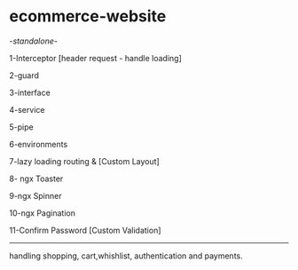 # ecommerce-website

*-standalone-*

1-Interceptor [header request - handle loading]

2-guard

3-interface

4-service

5-pipe

6-environments

7-lazy loading routing & [Custom Layout]

8- ngx Toaster

9-ngx Spinner

10-ngx Pagination

11-Confirm Password [Custom Validation]

--------------

handling shopping, cart,whishlist, authentication and payments.
